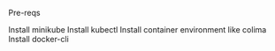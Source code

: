 
Pre-reqs

Install minikube
Install kubectl
Install container environment like colima
Install docker-cli
